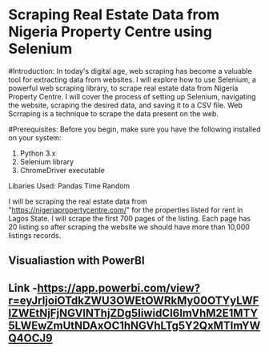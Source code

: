 # Scraping Real Estate Data from Nigeria Property Centre using Selenium


#Introduction:
In today's digital age, web scraping has become a valuable tool for extracting data from websites. I will explore how to use Selenium, a powerful web scraping library, to scrape real estate data from Nigeria Property Centre. I will cover the process of setting up Selenium, navigating the website, scraping the desired data, and saving it to a CSV file.
Web Scrraping is a technique to scrape the data present on the web.

#Prerequisites:
Before you begin, make sure you have the following installed on your system:

1. Python 3.x
2. Selenium library
3. ChromeDriver executable

Libaries Used:
Pandas
Time
Random

I will be scraping the real estate data from "https://nigeriapropertycentre.com/" for the properties listed for rent in Lagos State. I will scrape the first 700 pages of the listing. Each page has 20 listing so after scraping the website we should have more than 10,000 listings records.



## Visualiastion with PowerBI
## Link -https://app.powerbi.com/view?r=eyJrIjoiOTdkZWU3OWEtOWRkMy00OTYyLWFlZWEtNjFjNGVlNThjZDg5IiwidCI6ImVhM2E1MTY5LWEwZmUtNDAxOC1hNGVhLTg5Y2QxMTlmYWQ4OCJ9
